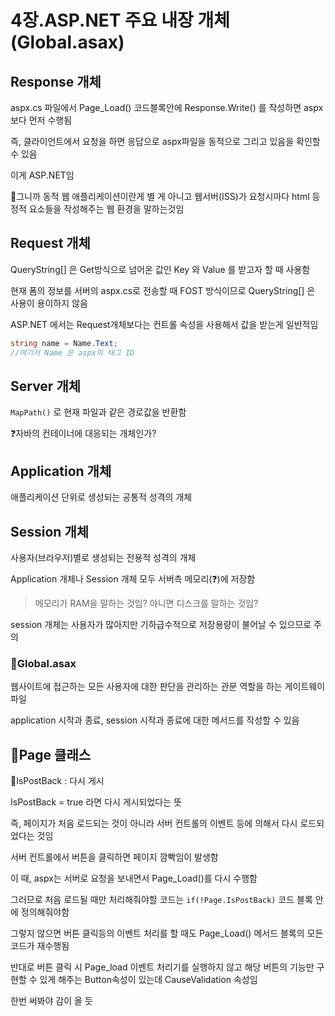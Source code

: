# 4장.ASP.NET 주요 내장 개체(Global.asax)

## Response 개체

aspx.cs 파일에서 Page_Load() 코드블록안에 Response.Write() 를 작성하면 aspx보다 먼저 수행됨

즉, 클라이언트에서 요청을 하면 응답으로 aspx파일을 동적으로 그리고 있음을 확인할 수 있음

이게 ASP.NET임

💯그니까 동적 웹 애플리케이션이란게 별 게 아니고 웹서버(ISS)가 요청시마다 html 등 정적 요소들을 작성해주는 웹 환경을 말하는것임

## Request 개체

QueryString[] 은 Get방식으로 넘어온 값인 Key 와 Value 를 받고자 할 때 사용함

현재 폼의 정보를 서버의  aspx.cs로 전송할 때 FOST 방식이므로 QueryString[] 은 사용이 용이하지 않음

ASP.NET 에서는 Request개체보다는 컨트롤 속성을 사용해서 값을 받는게 일반적임

```C#
string name = Name.Text;
//여기서 Name 은 aspx의 태그 ID
```

## Server 개체

`MapPath()` 로 현재 파일과 같은 경로값을 반환함

❓자바의 컨테이너에 대응되는 개체인가? 

## Application 개체

애플리케이션 단위로 생성되는 공통적 성격의 개체

## Session 개체

사용자(브라우저)별로 생성되는 전용적 성격의 개체

Application 개체나 Session 개체 모두 서버측 메모리(❓)에 저장함

> 메모리가 RAM을 말하는 것임? 아니면 디스크를 말하는 것임?

session 개체는 사용자가 많아지만 기하급수적으로 저장용량이 불어날 수 있으므로 주의

### 📌Global.asax

웹사이트에 접근하는 모든 사용자에 대한 판단을 관리하는 관문 역할을 하는 게이트웨이 파일

application 시작과 종료, session 시작과 종료에 대한 메서드를 작성할 수 있음

## 💼Page 클래스

📌IsPostBack : 다시 게시

IsPostBack = true 라면 다시 게시되었다는 뜻

즉, 페이지가 처음 로드되는 것이 아니라 서버 컨트롤의 이벤트 등에 의해서 다시 로드되었다는 것임

서버 컨트롤에서 버튼을 클릭하면 페이지 깜빡임이 발생함

이 때, aspx는 서버로 요청을 보내면서 Page_Load()를 다시 수행함

그러므로 처음 로드될 때만 처리해줘야할 코드는 `if(!Page.IsPostBack)` 코드 블록 안에 정의해줘야함

그렇지 않으면 버튼 클릭등의 이벤트 처리를 할 때도 Page_Load() 메서드 블록의 모든 코드가 재수행됨

반대로 버튼 클릭 시 Page_load 이벤트 처리기를 실행하지 않고 해당 버튼의 기능만 구현할 수 있게 해주는 Button속성이 있는데 CauseValidation 속성임

한번 써봐야 감이 올 듯

